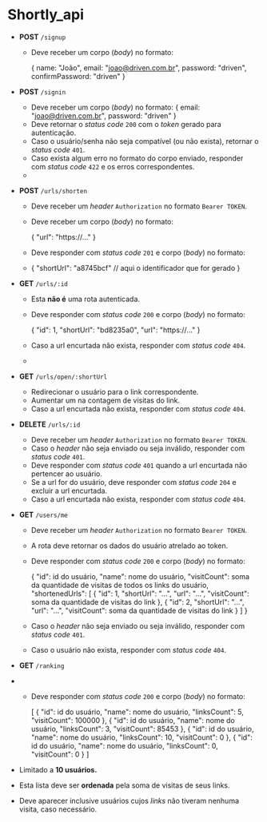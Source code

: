 # Shortly_api

- **POST** `/signup`
    - Deve receber um corpo (*body*) no formato:
        
        {
        	name: "João",
          email: "joao@driven.com.br",
          password: "driven",
          confirmPassword: "driven"
        }
        
- **POST** `/signin`
    - Deve receber um corpo (*body*) no formato:
        {
          email: "joao@driven.com.br",
          password: "driven"
        }
    - Deve retornar o *status code* `200` com o *token* gerado para autenticação.
    - Caso o usuário/senha não seja compatível (ou não exista), retornar o *status code* `401`.
    - Caso exista algum erro no formato do corpo enviado, responder com *status code* `422` e os erros correspondentes.
    - 
- **POST** `/urls/shorten`
    - Deve receber um *header* `Authorization` no formato `Bearer TOKEN`.
    - Deve receber um corpo (*body*) no formato:

        {
        	"url": "https://..."
        }
        
    - Deve responder com *status code* `201` e corpo (*body*) no formato:
    - 
        {
        	"shortUrl": "a8745bcf" // aqui o identificador que for gerado
        }
        
- **GET** `/urls/:id`
    - Esta **não é** uma rota autenticada.
    - Deve responder com *status code* `200` e corpo (*body*) no formato:
        
        
        {
        	"id": 1,
        	"shortUrl": "bd8235a0",
        	"url": "https://..."
        }
        
        
    - Caso a url encurtada não exista, responder com *status code* `404`.
    - 
- **GET** `/urls/open/:shortUrl`
    - Redirecionar o usuário para o link correspondente.
    - Aumentar um na contagem de visitas do link.
    - Caso a url encurtada não exista, responder com *status code* `404`.
  
- **DELETE** `/urls/:id`
    - Deve receber um *header* `Authorization` no formato `Bearer TOKEN`.
    - Caso o *header* não seja enviado ou seja inválido, responder com *status code* `401`.
    - Deve responder com *status code* `401` quando a url encurtada não pertencer ao usuário.
    - Se a url for do usuário, deve responder com *status code* `204` e excluir a url encurtada.
    - Caso a url encurtada não exista, responder com *status code* `404`.
    
- **GET** `/users/me`
    - Deve receber um *header* `Authorization` no formato `Bearer TOKEN`.
    - A rota deve retornar os dados do usuário atrelado ao token.
    - Deve responder com *status code* `200` e corpo (*body*) no formato:
        
        
        {
          "id": id do usuário,
        	"name": nome do usuário,
        	"visitCount": soma da quantidade de visitas de todos os links do usuário,
        	"shortenedUrls": [
        		{
        			"id": 1,
        			"shortUrl": "...",
        			"url": "...",
        			"visitCount": soma da quantidade de visitas do link
        		},
        		{
        			"id": 2,
        			"shortUrl": "...",
        			"url": "...",
        			"visitCount": soma da quantidade de visitas do link
        		}
        	]
        }
        
        
    - Caso o *header* não seja enviado ou seja inválido, responder com *status code* `401`.
    - Caso o usuário não exista, responder com *status code* `404`.
- **GET** `/ranking`
- - Deve responder com *status code* `200` e corpo (*body*) no formato:
    
    
    [
    	{
    		"id": id do usuário,
    		"name": nome do usuário,
    		"linksCount": 5,
    		"visitCount": 100000
    	},
    	{
    		"id": id do usuário,
    		"name": nome do usuário,
    		"linksCount": 3,
    		"visitCount": 85453
    	},
    	{
    		"id": id do usuário,
    		"name": nome do usuário,
    		"linksCount": 10,
    		"visitCount": 0
    	},
    	{
    		"id": id do usuário,
    		"name": nome do usuário,
    		"linksCount": 0,
    		"visitCount": 0
    	}
    ]
    
    
- Limitado a **10 usuários.**
- Esta lista deve ser **ordenada** pela soma de visitas de seus links.
- Deve aparecer inclusive usuários cujos *links* não tiveram nenhuma visita, caso necessário.
